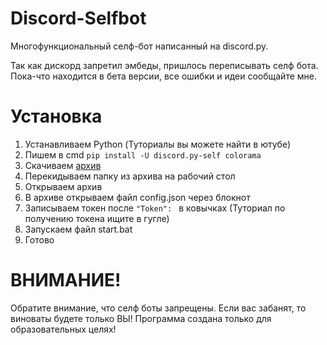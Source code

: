# Discord-Selfbot
Многофункциональный селф-бот написанный на discord.py.

Так как дискорд запретил эмбеды, пришлось переписывать селф бота. Пока-что находится в бета версии, все ошибки и идеи сообщайте мне.

# Установка
1. Устанавливаем Python (Туториалы вы можете найти в ютубе)
2. Пишем в cmd `pip install -U discord.py-self colorama`
3. Скачиваем [архив](https://github.com/Its-LALOL/Discord-Selfbot/archive/refs/heads/main.zip)
4. Перекидываем папку из архива на рабочий стол
5. Открываем архив
6. В архиве открываем файл config.json через блокнот
7. Записываем токен после `"Token": ` в ковычках (Туториал по получению токена ищите в гугле)
8. Запускаем файл start.bat
9. Готово

# ВНИМАНИЕ!
Обратите внимание, что селф боты запрещены. Если вас забанят, то виноваты будете только ВЫ!
Программа создана только для образовательных целях!
